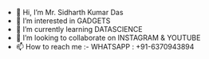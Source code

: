 - 👋 Hi, I’m Mr. Sidharth Kumar Das
- 👀 I’m interested in GADGETS
- 🌱 I’m currently learning DATASCIENCE
- 💞️ I’m looking to collaborate on INSTAGRAM & YOUTUBE
- 📫 How to reach me :- WHATSAPP : +91-6370943894

<!---
Sid7599/Sid7599 is a ✨ special ✨ repository because its `README.md` (this file) appears on your GitHub profile.
You can click the Preview link to take a look at your changes.
--->
